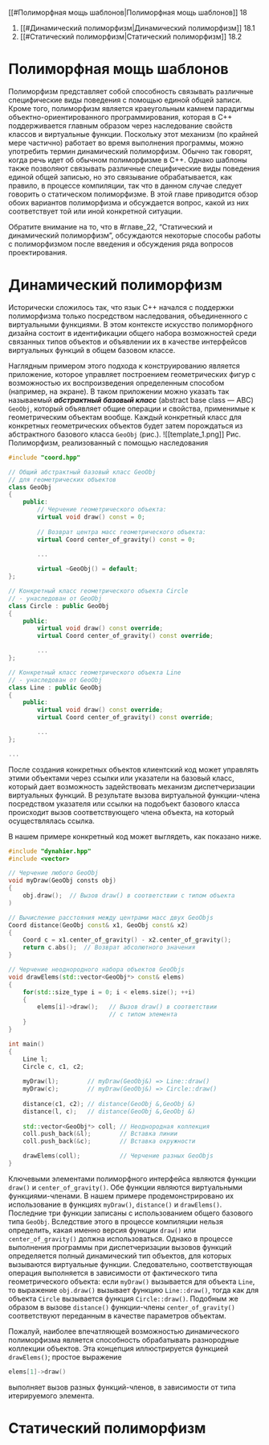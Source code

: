 
[[#Полиморфная мощь шаблонов|Полиморфная мощь шаблонов]] 18
1. [[#Динамический полиморфизм|Динамический полиморфизм]] 18.1
2. [[#Статический полиморфизм|Статический полиморфизм]] 18.2



# Полиморфная мощь шаблонов

Полиморфизм представляет собой способность связывать различные специфические виды поведения с помощью единой общей записи. Кроме того, полиморфизм является краеугольным камнем парадигмы объектно-ориентированного программирования, которая в C++ поддерживается главным образом через наследование свойств классов и виртуальные функции. Поскольку этот механизм (по крайней мере частично) работает во время выполнения программы, можно употребить термин динамический полиморфизм. Обычно так говорят, когда речь идет об обычном полиморфизме в C++. Однако шаблоны также позволяют связывать различные специфические виды поведения единой общей записью, но это связывание обрабатывается, как правило, в процессе компиляции, так что в данном случае следует говорить о статическом полиморфизме. В этой главе приводится обзор обоих вариантов полиморфизма и обсуждается вопрос, какой из них
соответствует той или иной конкретной ситуации.

Обратите внимание на то, что в #главе_22, “Статический и динамический полиморфизм”, обсуждаются некоторые способы работы с полиморфизмом после введения и обсуждения ряда вопросов проектирования.

# Динамический полиморфизм

Исторически сложилось так, что язык C++ начался с поддержки полиморфизма только посредством наследования, объединенного с виртуальными функциями. В этом контексте искусство полиморфного дизайна состоит в идентификации общего набора возможностей среди связанных типов объектов и объявлении их в качестве интерфейсов виртуальных функций в общем базовом классе.

Наглядным примером этого подхода к конструированию является приложение, которое управляет построением геометрических фигур с возможностью их воспроизведения определенным способом (например, на экране). В таком приложении можно указать так называемый ***абстрактный базовый класс*** (abstract base class — ABC) `GeoObj`, который объявляет общие операции и свойства, применимые к геометрическим объектам вообще. Каждый конкретный класс для конкретных геометрических объектов будет затем порождаться из абстрактного базового класса `GeoObj` (рис.).
![[template_1.png]]
Рис. Полиморфизм, реализованный с помощью наследования

```c++
#include "coord.hpp"

// Общий абстрактный базовый класс GeoObj
// для геометрических объектов
class GeoObj
{
	public:
		// Черчение геометрического объекта:
		virtual void draw() const = 0;
		
		// Возврат центра масс геометрического объекта:
		virtual Coord center_of_gravity() const = 0;

		...
	
		virtual ~GeoObj() = default;
};

// Конкретный класс геометрического объекта Circle
// - унаследован от GeoObj
class Circle : public GeoObj
{
	public:
		virtual void draw() const override;
		virtual Coord center_of_gravity() const override;

		...
};

// Конкретный класс геометрического объекта Line
// - унаследован от GeoObj
class Line : public GeoObj
{
	public:
		virtual void draw() const override;
		virtual Coord center_of_gravity() const override;

		...
};

...
```

После создания конкретных объектов клиентский код может управлять этими объектами через ссылки или указатели на базовый класс, который дает возможность задействовать механизм диспетчеризации виртуальных функций. В результате вызова виртуальной функции-члена посредством указателя или ссылки на подобъект базового класса происходит вызов соответствующего члена объекта, на который осуществлялась ссылка.

В нашем примере конкретный код может выглядеть, как показано ниже.
```c++
#include "dynahier.hpp"
#include <vector>

// Черчение любого GeoObj
void myDraw(GeoObj consts obj)
{
	obj.draw();  // Вызов draw() в соответствии с типом объекта
)

// Вычисление расстояния между центрами масс двух GeoObjs
Coord distance(GeoObj const& x1, GeoObj const& x2)
{
	Coord c = x1.center_of_gravity() - x2.center_of_gravity();
	return c.abs();  // Возврат абсолютного значения
}

// Черчение неоднородного набора объектов GeoObjs
void drawElems(std::vector<GeoObj*> const& elems)
{
	for(std::size_type i = 0; i < elems.size(); ++i)
	{
		elems[i]->draw();   // Вызов draw() в соответствии
							// с типом элемента
	}
}

int main()
{
	Line l;
	Circle c, c1, c2;
	
	myDraw(l);        // myDraw(GeoObj&) => Line::draw()
	myDraw(c);        // myDraw(GeoObj&) => Circle::draw()
	
	distance(c1, c2); // distance(GeoObj &,GeoObj &)
	distance(l, c);   // distance(GeoObj &,GeoObj &)
	
	std::vector<GeoObj*> coll; // Неоднородная коллекция
	coll.push_back(&l);        // Вставка линии
	coll.push_back(&c);        // Вставка окружности

	drawElems(coll);           // Черчение разных GeoObjs
}
```

Ключевыми элементами полиморфного интерфейса являются функции `draw()` и `center_of_gravity()`. Обе функции являются виртуальными функциями-членами. В нашем примере продемонстрировано их использование в функциях `myDraw()`, `distance()` и `drawElems()`. Последние три функции записаны с использованием общего базового типа `GeoObj`. Вследствие этого в процессе компиляции нельзя определить, какая именно версия функции `draw()` или `center_of_gravity()` должна использоваться. Однако в процессе выполнения программы при диспетчеризации вызовов функций определяется полный динамический тип объектов, для которых вызываются виртуальные функции. Следовательно, соответствующая операция выполняется в зависимости от фактического типа геометрического объекта: если `myDraw()` вызывается для объекта `Line`, то выражение `obj.draw()` вызывает функцию `Line::draw()`, тогда как для объекта `Circle` вызывается функция `Circle::draw()`. Подобным же образом в вызове `distance()` функции-члены `center_of_gravity()` соответствуют переданным в качестве параметров объектам.

Пожалуй, наиболее впечатляющей возможностью динамического полиморфизма является способность обрабатывать разнородные коллекции объектов. Эта концепция иллюстрируется функцией `drawElems()`; простое выражение
```c++
elems[1]->draw()
```

выполняет вызов разных функций-членов, в зависимости от типа итерируемого элемента.

# Статический полиморфизм


































